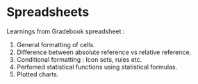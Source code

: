 # Spreadsheets

Learnings from Gradebook spreadsheet :

1. General formatting of cells.
2. Difference between absolute reference vs relative reference.
3. Conditional formatting : Icon sets, rules etc.
4. Perfomed statistical functions using statistical formulas.
5. Plotted charts.


